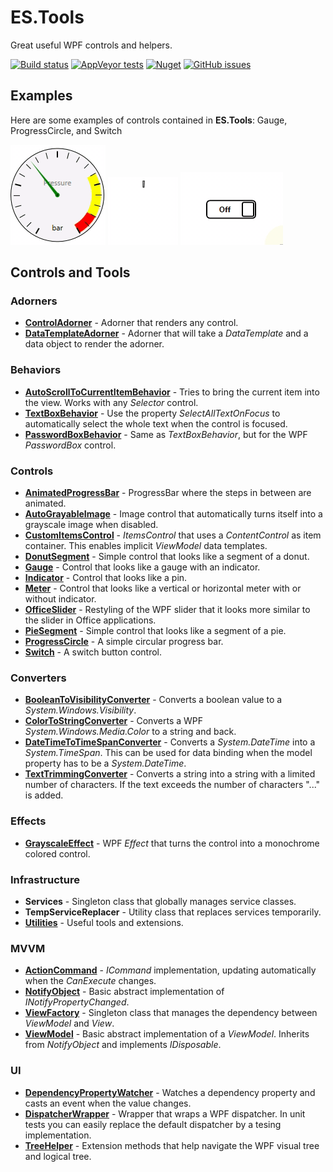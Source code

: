 # ES.Tools

Great useful WPF controls and helpers.

[![Build status](https://ci.appveyor.com/api/projects/status/jd0r84sejxmxysr3?svg=true)](https://ci.appveyor.com/project/pschimmel/es-tools)
[![AppVeyor tests](https://img.shields.io/appveyor/tests/pschimmel/es-tools)](https://ci.appveyor.com/project/pschimmel/es-tool)
[![Nuget](https://img.shields.io/nuget/v/ES.Tools)](https://www.nuget.org/packages/ES.Tools/)
[![GitHub issues](https://img.shields.io/github/issues/pschimmel/es.tools)](https://github.com/pschimmel/ES.Tools/issues)

## Examples

Here are some examples of controls contained in **ES.Tools**: Gauge, ProgressCircle, and Switch

![Gauge example](Documentation/Images/Gauge.gif "Gauge")
![ProgressCircle example](Documentation/Images/IntermediateProgressCircle.gif "ProgressCircle")
![Switch example](Documentation/Images/Switch.gif "Switch")

## Controls and Tools

### Adorners

- [**ControlAdorner**](Documentation/ControlAdorner) - Adorner that renders any control.
- [**DataTemplateAdorner**](Documentation/DataTemplateAdorner) - Adorner that will take a *DataTemplate* and a data object to render the adorner.

### Behaviors

- [**AutoScrollToCurrentItemBehavior**](Documentation/AutoScrollToCurrentItemBehavior) - Tries to bring the current item into the view. Works with any *Selector* control. 
- [**TextBoxBehavior**](Documentation/TextBoxBehavior) - Use the property *SelectAllTextOnFocus* to automatically select the whole text when the control is focused. 
- [**PasswordBoxBehavior**](Documentation/PasswordBoxBehavior) - Same as *TextBoxBehavior*, but for the WPF *PasswordBox* control.
 
### Controls

- [**AnimatedProgressBar**](Documentation/AnimatedProgressBar) - ProgressBar where the steps in between are animated.
- [**AutoGrayableImage**](Documentation/AutoGrayableImage) - Image control that automatically turns itself into a grayscale image when disabled.
- [**CustomItemsControl**](Documentation/CustomItemsControl) - *ItemsControl* that uses a *ContentControl* as item container. This enables implicit *ViewModel* data templates.
- [**DonutSegment**](Documentation/DonutSegment) - Simple control that looks like a segment of a donut. 
- [**Gauge**](Documentation/Gauge) - Control that looks like a gauge with an indicator. 
- [**Indicator**](Documentation/Indicators) - Control that looks like a pin. 
- [**Meter**](Documentation/Meter) - Control that looks like a vertical or horizontal meter with or without indicator. 
- [**OfficeSlider**](Documentation/OfficeSlider) - Restyling of the WPF slider that it looks more similar to the slider in Office applications.
- [**PieSegment**](Documentation/PieSegment) - Simple control that looks like a segment of a pie.
- [**ProgressCircle**](Documentation/ProgressCircle) - A simple circular progress bar.
- [**Switch**](Documentation/Switch) - A switch button control.

### Converters

- [**BooleanToVisibilityConverter**](Documentation/Converters) - Converts a boolean value to a *System.Windows.Visibility*.
- [**ColorToStringConverter**](Documentation/Converters) - Converts a WPF *System.Windows.Media.Color* to a string and back.
- [**DateTimeToTimeSpanConverter**](Documentation/Converters) - Converts a *System.DateTime* into a *System.TimeSpan*. This can be used for data binding when the model property has to be a *System.DateTime*.
- [**TextTrimmingConverter**](Documentation/Converters) - Converts a string into a string with a limited number of characters. If the text exceeds the number of characters "..." is added.

### Effects

- [**GrayscaleEffect**](Documentation/GrayscaleEffect) - WPF *Effect* that turns the control into a monochrome colored control.

### Infrastructure

- **Services** - Singleton class that globally manages service classes.
- **TempServiceReplacer** - Utility class that replaces services temporarily.
- [**Utilities**](Documentation/Utilities) - Useful tools and extensions.

### MVVM

- [**ActionCommand**](Documentation/ActionCommand) - *ICommand* implementation, updating automatically when the *CanExecute* changes.
- [**NotifyObject**](Documentation/NotifyObject) - Basic abstract implementation of *INotifyPropertyChanged*.
- [**ViewFactory**](Documentation/ViewFactory) - Singleton class that manages the dependency between *ViewModel* and *View*.
- [**ViewModel**](Documentation/ViewModel) - Basic abstract implementation of a *ViewModel*. Inherits from *NotifyObject* and implements *IDisposable*.

### UI

- [**DependencyPropertyWatcher**](Documentation/DependencyPropertyWatcher) - Watches a dependency property and casts an event when the value changes.
- [**DispatcherWrapper**](Documentation/DispatcherWrapper) - Wrapper that wraps a WPF dispatcher. In unit tests you can easily replace the default dispatcher by a tesing implementation.
- [**TreeHelper**](Documentation/TreeHelper) - Extension methods that help navigate the WPF visual tree and logical tree.